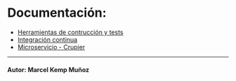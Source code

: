 # Documentación:

- [Herramientas de contrucción y tests](HerramientasConstruccionTest.md)
- [Integración continua](CI.md)
- [Microservicio -  Crupier](Crupier.md)

---

#### Autor: Marcel Kemp Muñoz

